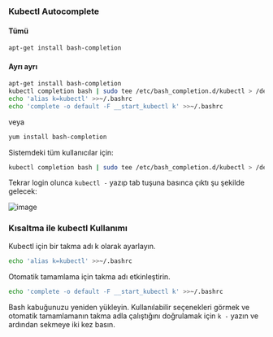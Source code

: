 ### Kubectl Autocomplete

#### Tümü

```sh
apt-get install bash-completion
```

#### Ayrı ayrı

```sh
apt-get install bash-completion
kubectl completion bash | sudo tee /etc/bash_completion.d/kubectl > /dev/null
echo 'alias k=kubectl' >>~/.bashrc
echo 'complete -o default -F __start_kubectl k' >>~/.bashrc
```

veya 

```sh
yum install bash-completion
```

Sistemdeki tüm kullanıcılar için:

```sh
kubectl completion bash | sudo tee /etc/bash_completion.d/kubectl > /dev/null
```

Tekrar login olunca `kubectl -` yazıp tab tuşuna basınca çıktı şu şekilde gelecek:

![image](https://github.com/user-attachments/assets/95f31ccc-1d29-4d4f-b90d-a2680c737f3b)


### Kısaltma ile kubectl Kullanımı

Kubectl için bir takma adı k olarak ayarlayın.
```sh
echo 'alias k=kubectl' >>~/.bashrc
```

Otomatik tamamlama için takma adı etkinleştirin.
```sh
echo 'complete -o default -F __start_kubectl k' >>~/.bashrc
```

Bash kabuğunuzu yeniden yükleyin. Kullanılabilir seçenekleri görmek ve otomatik tamamlamanın takma adla çalıştığını doğrulamak için `k -` yazın ve ardından sekmeye iki kez basın.
